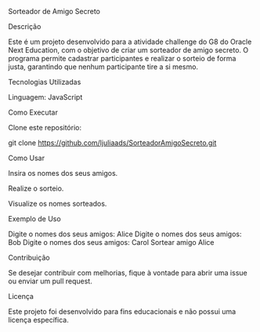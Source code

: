Sorteador de Amigo Secreto

Descrição

Este é um projeto desenvolvido para a atividade challenge do G8 do Oracle Next Education, com o objetivo de criar um sorteador de amigo secreto. O programa permite cadastrar participantes e realizar o sorteio de forma justa, garantindo que nenhum participante tire a si mesmo.

Tecnologias Utilizadas

Linguagem: JavaScript

Como Executar

Clone este repositório:

git clone https://github.com/ljuliaads/SorteadorAmigoSecreto.git

Como Usar

Insira os nomes dos seus amigos.

Realize o sorteio.

Visualize os nomes sorteados.

Exemplo de Uso

Digite o nomes dos seus amigos: Alice
Digite o nomes dos seus amigos: Bob
Digite o nomes dos seus amigos: Carol
Sortear amigo
Alice  

Contribuição

Se desejar contribuir com melhorias, fique à vontade para abrir uma issue ou enviar um pull request.

Licença

Este projeto foi desenvolvido para fins educacionais e não possui uma licença específica.

